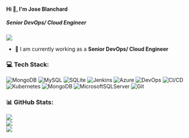 #### Hi 👋, I'm Jose Blanchard
##### **Senior DevOps/ Cloud Engineer**

[![](https://visitcount.itsvg.in/api?id=joseblanchard81&icon=0&color=9)](https://visitcount.itsvg.in)

- 🔭 I am currently working as a **Senior DevOps/ Cloud Engineer**

### 💻 Tech Stack:
![MongoDB](https://img.shields.io/badge/MongoDB-%234ea94b.svg?style=flat&logo=mongodb&logoColor=white) ![MySQL](https://img.shields.io/badge/mysql-%2300f.svg?style=flat&logo=mysql&logoColor=white) ![SQLite](https://img.shields.io/badge/sqlite-%2307405e.svg?style=flat&logo=sqlite&logoColor=white) ![Jenkins](https://img.shields.io/badge/jenkins-%232C5263.svg?style=flat&logo=jenkins&logoColor=white) ![Azure](https://img.shields.io/badge/azure-%230072C6.svg?style=flat&logo=azure-devops&logoColor=white) ![DevOps](https://img.shields.io/badge/DevOps-0A0A0A?style=flat&logo=DevOps&logoColor=white) ![CI/CD](https://img.shields.io/badge/CI/CD-4285F4?style=flat&logo=CI/CD&logoColor=white) ![Kubernetes](https://img.shields.io/badge/Kubernetes-%233B4D98.svg?style=flat&logo=Kubernetes&logoColor=white) ![MongoDB](https://img.shields.io/badge/MongoDB-%234ea94b.svg?style=flat&logo=mongodb&logoColor=white) ![MicrosoftSQLServer](https://img.shields.io/badge/Microsoft%20SQL%20Sever-CC2927?style=flat&logo=microsoft%20sql%20server&logoColor=white) ![Git](https://img.shields.io/badge/git-%23F05033.svg?style=flat&logo=git&logoColor=white)

### 📊 GitHub Stats:
![](https://github-readme-stats.vercel.app/api?username=joseblanchard81&theme=radical&hide_border=false&include_all_commits=false&count_private=false)<br/>
![](https://github-readme-streak-stats.herokuapp.com/?user=joseblanchard81&theme=radical&hide_border=false)<br/>
![](https://github-readme-stats.vercel.app/api/top-langs/?username=joseblanchard81&theme=radical&hide_border=false&include_all_commits=false&count_private=false&layout=compact)
